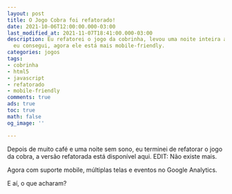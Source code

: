 ```yaml
---
layout: post
title: O Jogo Cobra foi refatorado!
date: 2021-10-06T12:00:00.000-03:00
last_modified_at: 2021-11-07T18:41:00.000-03:00
description: Eu refatorei o jogo da cobrinha, levou uma noite inteira acordado mas
  eu consegui, agora ele está mais mobile-friendly.
categories: jogos
tags:
- cobrinha
- html5
- javascript
- refatorado
- mobile-friendly
comments: true
ads: true
toc: true
math: false
og_image: ''

---
```

Depois de muito café e uma noite sem sono, eu terminei de refatorar o jogo da cobra, a versão refatorada está disponível aqui.
EDIT: Não existe mais.

Agora com suporte mobile, múltiplas telas e eventos no Google Analytics.

E aí, o que acharam?
